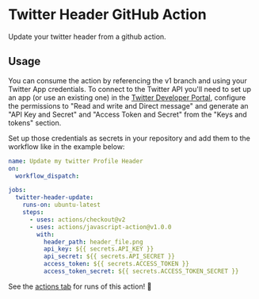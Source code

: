 # Twitter Header GitHub Action

Update your twitter header from a github action.

## Usage

You can consume the action by referencing the v1 branch and using your Twitter App credentials. To connect to the Twitter API you'll need to set up an app (or use an existing one) in the [Twitter Developer Portal](https://developer.twitter.com/en/portal/), configure the permissions to "Read and write and Direct message" and generate an "API Key and Secret" and "Access Token and Secret" from the "Keys and tokens" section.

Set up those credentials as secrets in your repository and add them to the workflow like in the example below:

```yaml
name: Update my twitter Profile Header
on:
  workflow_dispatch:

jobs:
  twitter-header-update:
    runs-on: ubuntu-latest
    steps:
      - uses: actions/checkout@v2
      - uses: actions/javascript-action@v1.0.0
        with:
          header_path: header_file.png
          api_key: ${{ secrets.API_KEY }}
          api_secret: ${{ secrets.API_SECRET }}
          access_token: ${{ secrets.ACCESS_TOKEN }}
          access_token_secret: ${{ secrets.ACCESS_TOKEN_SECRET }}
```

See the [actions tab](https://github.com/abrahamnm/twitter-header/actions) for runs of this action! :rocket:
